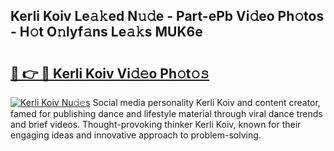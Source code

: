 ## Kerli Koiv Le𝚊𝚔ed N𝚞𝚍e - Part-ePb Vi𝚍eo Ph𝚘tos - H𝚘t O𝚗lyf𝚊ns Le𝚊𝚔s MUK6e

# <h2><a href="http://hffu90.feru.top/?c=Kerli+Koiv">🔗 👉 🔴 Kerli Koiv Vi𝚍𝚎o Ph𝚘t𝚘𝚜</a></h2>

[![Kerli Koiv Nu𝚍𝚎s](https://i.imgur.com/0TWrTi3.gif)](http://hffu90.feru.top/?c=Kerli+Koiv)
Social media personality Kerli Koiv and content creator, famed for publishing dance and lifestyle material through viral dance trends and brief videos. Thought-provoking thinker Kerli Koiv, known for their engaging ideas and innovative approach to problem-solving. 
